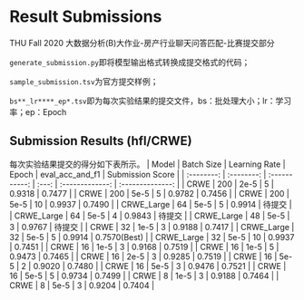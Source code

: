 # Result Submissions
THU Fall 2020 大数据分析(B)大作业-房产行业聊天问答匹配-比赛提交部分

`generate_submission.py`即将模型输出格式转换成提交格式的代码；

`sample_submission.tsv`为官方提交样例；

`bs**_lr****_ep*.tsv`即为每次实验结果的提交文件，bs：批处理大小；lr：学习率；ep：Epoch

## Submission Results (hfl/CRWE)
每次实验结果提交的得分如下表所示。
|   Model    | Batch Size | Learning Rate | Epoch | eval_acc_and_f1 | Submission Score |
| :--------: | :--------: | :-----------: | :---: | :-------------: | :--------------: |
|    CRWE    |    200     |     2e-5      |   5   |     0.9318      |      0.7477      |
|    CRWE    |    200     |     5e-5      |   5   |     0.9782      |      0.7456      |
|    CRWE    |    200     |     5e-5      |  10   |     0.9937      |      0.7490      |
| CRWE_Large |     64     |     5e-5      |   5   |     0.9914      |      待提交      |
| CRWE_Large |     64     |     5e-5      |   4   |     0.9843      |      待提交      |
| CRWE_Large |     48     |     5e-5      |   3   |     0.9767      |      待提交      |
|    CRWE    |     32     |     1e-5      |   3   |     0.9188      |      0.7417      |
| CRWE_Large |     32     |     5e-5      |   5   |     0.9914      |   0.7570(Best)   |
| CRWE_Large |     32     |     5e-5      |  10   |     0.9937      |      0.7451      |
|    CRWE    |     16     |     1e-5      |   3   |     0.9168      |      0.7519      |
|    CRWE    |     16     |     1e-5      |   5   |     0.9473      |      0.7465      |
|    CRWE    |     16     |     2e-5      |   3   |     0.9285      |      0.7519      |
|    CRWE    |     16     |     5e-5      |   2   |     0.9020      |      0.7480      |
|    CRWE    |     16     |     5e-5      |   3   |     0.9476      |      0.7521      |
|    CRWE    |     16     |     5e-5      |   5   |     0.9734      |      0.7499      |
|    CRWE    |     8      |     1e-5      |   3   |     0.9188      |      0.7464      |
|    CRWE    |     8      |     5e-5      |   3   |     0.9204      |      0.7404      |
